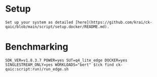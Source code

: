 # Setup
    Set up your system as detailed [here](https://github.com/krai/ck-qaic/blob/main/script/setup.docker/README.md).

# Benchmarking
```
SDK_VER=v1.8.3.7 POWER=yes SUT=q4_lite_edge DOCKER=yes SINGLESTREAM_ONLY=yes WORKLOADS="bert" $(ck find ck-qaic:script:run)/run_edge.sh
```
